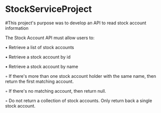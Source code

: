 # StockServiceProject

#This project's purpose was to develop an API to read stock account information

The Stock Account API must allow users to:

• Retrieve a list of stock accounts

• Retrieve a stock account by id

• Retrieve a stock account by name

◦ If there's more than one stock account holder with the same name, then return the first matching account.

◦ If there's no matching account, then return null.

◦ Do not return a collection of stock accounts. Only return back a single stock account.
